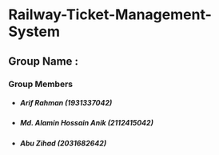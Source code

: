 # Railway-Ticket-Management-System
## Group Name :  

### Group Members

- ##### Arif Rahman (1931337042)
- ##### Md. Alamin Hossain Anik (2112415042)
- ##### Abu Zihad (2031682642)





